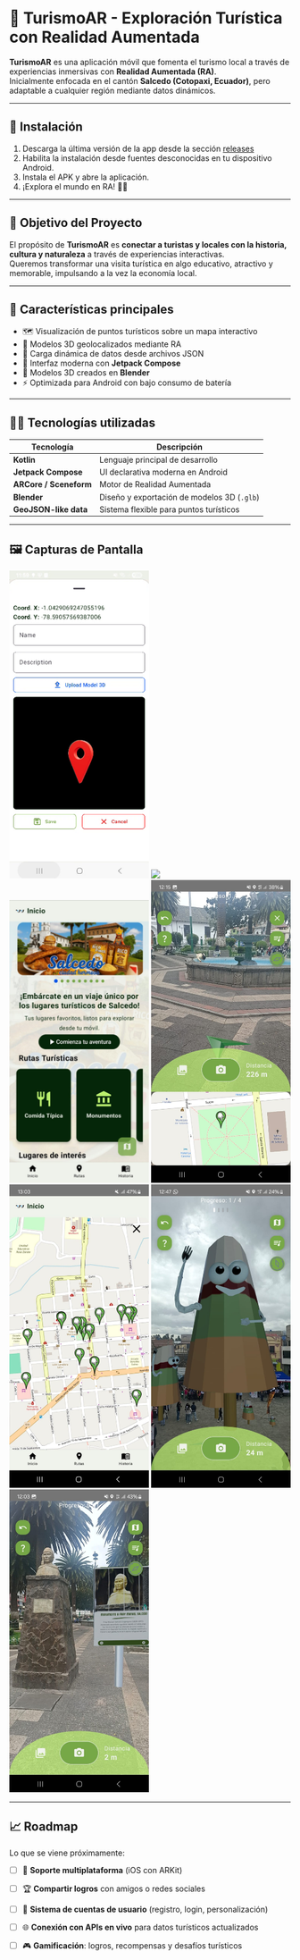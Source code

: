 # 🌄 TurismoAR - Exploración Turística con Realidad Aumentada

**TurismoAR** es una aplicación móvil que fomenta el turismo local a través de experiencias inmersivas con **Realidad Aumentada (RA)**.  
Inicialmente enfocada en el cantón **Salcedo (Cotopaxi, Ecuador)**, pero adaptable a cualquier región mediante datos dinámicos.

---

## 🚀 Instalación

1. Descarga la última versión de la app desde la sección [releases](https://github.com/32TBAN/TurismoAR/releases)
2. Habilita la instalación desde fuentes desconocidas en tu dispositivo Android.
3. Instala el APK y abre la aplicación.
4. ¡Explora el mundo en RA! 📱✨

---

## 🎯 Objetivo del Proyecto

El propósito de **TurismoAR** es **conectar a turistas y locales con la historia, cultura y naturaleza** a través de experiencias interactivas.  
Queremos transformar una visita turística en algo educativo, atractivo y memorable, impulsando a la vez la economía local.

---

## 📱 Características principales

- 🗺️ Visualización de puntos turísticos sobre un mapa interactivo  
- 🧭 Modelos 3D geolocalizados mediante RA  
- 📂 Carga dinámica de datos desde archivos JSON  
- 🎨 Interfaz moderna con **Jetpack Compose**  
- 🧩 Modelos 3D creados en **Blender**  
- ⚡ Optimizada para Android con bajo consumo de batería  

---

## 🧑‍💻 Tecnologías utilizadas

| Tecnología            | Descripción |
|-----------------------|-------------|
| **Kotlin**            | Lenguaje principal de desarrollo |
| **Jetpack Compose**   | UI declarativa moderna en Android |
| **ARCore / Sceneform**| Motor de Realidad Aumentada |
| **Blender**           | Diseño y exportación de modelos 3D (`.glb`) |
| **GeoJSON-like data** | Sistema flexible para puntos turísticos |

---

## 🖼️ Capturas de Pantalla
[<img src="docs/add-point.png" width="250"/>](docs/add-point.png)
[<img src="docs/ra-demo.gif" width="250"/>](docs/ra-demo.gif)
[<img src="docs/home.jpeg" width="250"/>](docs/home.jpeg)
[<img src="docs/map.jpeg" width="250"/>](docs/map.jpeg)
[<img src="docs/markers.jpeg" width="250"/>](docs/markers.jpeg)
[<img src="docs/object.jpeg" width="250"/>](docs/object.jpeg)
[<img src="docs/object-1.jpeg" width="250"/>](docs/object-1.jpeg)

---

## 📈 Roadmap

Lo que se viene próximamente:  

- [ ] 📱 **Soporte multiplataforma** (iOS con ARKit)  
- [ ] 🏆 **Compartir logros** con amigos o redes sociales  
- [ ] 👤 **Sistema de cuentas de usuario** (registro, login, personalización)  
- [ ] 🌐 **Conexión con APIs en vivo** para datos turísticos actualizados  
- [ ] 🎮 **Gamificación**: logros, recompensas y desafíos turísticos  

